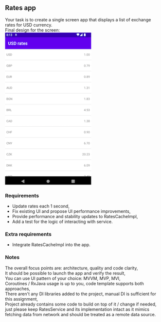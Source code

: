 ## Rates app

Your task is to create a single screen app that displays a list of exchange rates for USD currency.<br />
Final design for the screen:<br />![rates.png](rates.png)
### Requirements
- Update rates each 1 second,
- Fix existing UI and propose UI performance improvements,
- Provide performance and stability updates to RatesCacheImpl,
- Add a test for the logic of interacting with service.

### Extra requirements
- Integrate RatesCacheImpl into the app.

### Notes
The overall focus points are: architecture, quality and code clarity,<br />
It should be possible to launch the app and verify the result,<br />
You can use UI pattern of your choice: MVVM, MVP, MVI,<br />
Coroutines / RxJava usage is up to you, code template supports both approaches,<br />
There aren't any DI libraries added to the project, manual DI is sufficient for this assignment,<br />
Project already contains some code to build on top of it / change if needed, just please keep RatesService and its implementation intact as it mimics fetching data from network and
should be treated as a remote data source.
